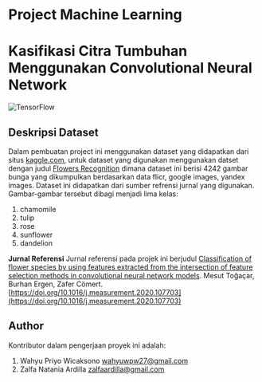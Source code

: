 # Project Machine Learning
# Kasifikasi Citra Tumbuhan Menggunakan Convolutional Neural Network

![TensorFlow](https://camo.githubusercontent.com/b9a15384e1200fd9bc61981b512a8888bdb44b842c3062f5ede5f89319f5706b/68747470733a2f2f6d69726f2e6d656469756d2e636f6d2f6d61782f323632352f312a5972764d4b72574d686933486f6d6f69544c507366772e706e67)

## Deskripsi Dataset
Dalam pembuatan project ini menggunakan dataset yang didapatkan dari situs [kaggle.com](https://www.kaggle.com/), untuk dataset yang digunakan menggunakan datset dengan judul [Flowers Recognition](https://www.kaggle.com/alxmamaev/flowers-recognition) dimana dataset ini berisi 4242 gambar bunga yang dikumpulkan berdasarkan data flicr, google images, yandex images. Dataset ini didapatkan dari sumber refrensi jurnal yang digunakan. Gambar-gambar tersebut dibagi menjadi lima kelas:
1. chamomile
2. tulip
3. rose
4. sunflower
5. dandelion

**Jurnal Referensi**
Jurnal referensi pada projek ini berjudul [Classification of flower species by using features extracted from the intersection of feature selection methods in convolutional neural network models](https://www.sciencedirect.com/science/article/abs/pii/S0263224120302414). Mesut Toğaçar, Burhan Ergen, Zafer Cömert. [https://doi.org/10.1016/j.measurement.2020.107703](https://doi.org/10.1016/j.measurement.2020.107703)

## Author
Kontributor dalam pengerjaan proyek ini adalah:
1. Wahyu Priyo Wicaksono [wahyuwpw27@gmail.com](wahyuwpw27@gmail.com)
2. Zalfa Natania Ardilla [zalfaardilla@gmail.com](zalfaardilla@gmail.com)
